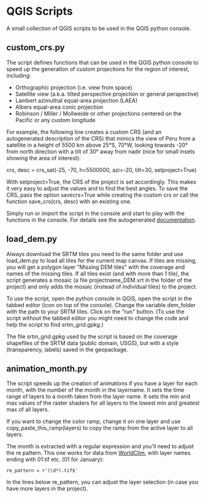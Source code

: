 # QGIS Scripts

A small collection of QGIS scripts to be used in the QGIS python console.

## custom_crs.py

The script defines functions that can be used in the QGIS python console to speed up the generation of custom projections 
for the region of interest, including:
- Orthographic projection (i.e. view from space) 
- Satellite view (a.k.a. tilted perspective projection or general perspective)
- Lambert azimuthal equal-area projection (LAEA)
- Albers equal-area conic projection
- Robinson / Miller / Mollweide or other projections centered on the Pacific or any custom longitude

For example, the following line creates a custom CRS (and an autogenerated description of the CRS) that mimics the view of Peru 
from a satellite in a height of 5500 km above 25°S, 70°W, looking towards -20° from north direction with a tilt of 30° away from nadir
(nice for small insets showing the area of interest): 

crs, desc = crs_sat(-25, -70, h=5500000, azi=-20, tilt=30, setproject=True) 

With setproject=True, the CRS of the project is set accordingly. This makes it very easy to adjust the values and to find 
the best angles. To save the CRS, pass the option savecrs=True while creating the custom crs or call the function save_crs(crs, desc) with an existing one.

Simply run or import the script in the console and start to play with the functions in the console. For details see the autogenerated [documentation](https://github.com/florianneukirchen/qgis_scripts/blob/main/doc/custom_crs.md).

## load_dem.py

Always download the SRTM tiles you need to the same folder and use load_dem.py to load all tiles for the current map canvas. If tiles are missing, you will get a polygon layer "Missing DEM tiles" with the coverage and names of the missing tiles. If all tiles exist (and with more than 1 tile), the script generates a mosaic (a file projectname_DEM.vrt in the folder of the project) and only adds the mosaic (instead of individual tiles) to the project.

To use the script, open the python console in QGIS, open the script in the tabbed editor (icon on top of the console). Change the variable dem_folder with the path to your SRTM tiles. Click on the "run" button. (To use the script without the tabbed editor you might need to change the code and help the script to find srtm_grid.gpkg.)  

The file srtm_grid.gpkg used by the script is based on the coverage shapefiles of the SRTM data (public domain, USGS), but with a style (transparency, labels) saved in the geopackage.

## animation_month.py

The script speeds up the creation of animations if you have a layer for each month, with the number of the month in the layername. It sets the time range of layers to a month taken from the layer name. It sets the min and max values of the raster shaders for all layers to the lowest min and greatest max of all layers.

If you want to change the color ramp, change it on one layer and use copy_paste_this_ramp(layers) to copy the ramp from the active layer to all layers.

The month is extracted with a regular expression and you'll need to adjust the re pattern. This one works for data from [WorldClim](https://www.worldclim.org/), with layer names ending with 01.tif etc. (01 for January): 

`re_pattern = r'(\d*).tif$'`

In the lines below re_pattern, you can adjust the layer selection (in case you have more layers in the project).